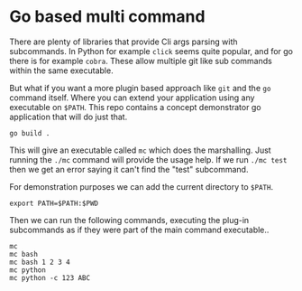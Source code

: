 # Go based multi command

There are plenty of libraries that provide Cli args parsing with subcommands. In Python for example `click` seems quite popular, and for go there is for example `cobra`. These allow multiple git like sub commands within the same executable.

But what if you want a more plugin based approach like `git` and the `go` command itself. Where you can extend your application using any executable on `$PATH`. This repo contains a concept demonstrator go application that will do just that.

```
go build .
```

This will give an executable called `mc` which does the marshalling. Just running the `./mc` command will provide the usage help. If we run `./mc test` then we get an error saying it can't find the "test" subcommand.

For demonstration purposes we can add the current directory to `$PATH`.

```
export PATH=$PATH:$PWD
```

Then we can run the following commands, executing the plug-in subcommands as if they were part of the main command executable..

```
mc
mc bash
mc bash 1 2 3 4
mc python
mc python -c 123 ABC
```
